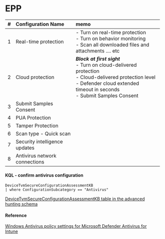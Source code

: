 # EPP



| # | Configuration Name | memo |
| :-- | :-- | :-- | 
| 1 | Real-time protection | - Turn on real-time protection <br> - Turn on behavior monitoring <br> - Scan all downloaded files and attachments .... etc |
| 2 | Cloud protection | ***Block at first sight*** <br> - Turn on cloud-delivered protection <br> - Cloud-delivered protection level <br> - Defender cloud extended timeout in seconds <br> - Submit Samples Consent |
| 3 | Submit Samples Consent |  |
| 4 | PUA Protection |
| 5 | Tamper Protection | 
| 6 | Scan type - Quick scan |
| 7 | Security intelligence updates |
| 8 | Antivirus network connections|

#### KQL - confirm antivirus configuration
```kql
DeviceTvmSecureConfigurationAssessmentKB
| where ConfigurationSubcategory == "Antivirus"
```
[DeviceTvmSecureConfigurationAssessmentKB table in the advanced hunting schema](https://learn.microsoft.com/en-us/microsoft-365/security/defender/advanced-hunting-devicetvmsecureconfigurationassessmentkb-table?view=o365-worldwide)

#### Reference
[Windows Antivirus policy settings for Microsoft Defender Antivirus for Intune](https://learn.microsoft.com/en-us/mem/intune/protect/antivirus-microsoft-defender-settings-windows)



